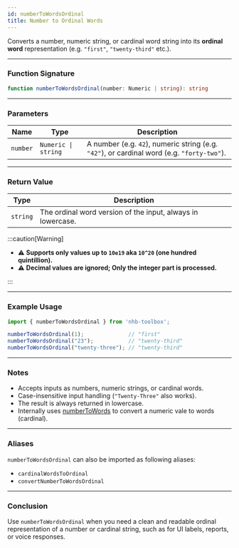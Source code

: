 ```yaml
---
id: numberToWordsOrdinal
title: Number to Ordinal Words
---
```


Converts a number, numeric string, or cardinal word string into its **ordinal word** representation (e.g. `"first"`, `"twenty-third"` etc.).

---

### Function Signature

```ts
function numberToWordsOrdinal(number: Numeric | string): string
```

---

### Parameters

| Name     | Type                | Description                                                                                |
| -------- | ------------------- | ------------------------------------------------------------------------------------------ |
| `number` | `Numeric \| string` | A number (e.g. `42`), numeric string (e.g. `"42"`), or cardinal word (e.g. `"forty-two"`). |

---

### Return Value

| Type     | Description                                                     |
| -------- | --------------------------------------------------------------- |
| `string` | The ordinal word version of the input, always in lowercase.     |

:::caution[Warning]

- ⚠️ **Supports only values up to `10e19` aka `10^20` (one hundred quintillion).**
- ⚠️ **Decimal values are **ignored**; Only the integer part is processed.**

:::

---

### Example Usage

```ts
import { numberToWordsOrdinal } from 'nhb-toolbox';

numberToWordsOrdinal(1);              // "first"
numberToWordsOrdinal("23");           // "twenty-third"
numberToWordsOrdinal("twenty-three"); // "twenty-third"
```

---

### Notes

- Accepts inputs as numbers, numeric strings, or cardinal words.
- Case-insensitive input handling (`"Twenty-Three"` also works).
- The result is always returned in lowercase.
- Internally uses [numberToWords](numberToWords) to convert a numeric vale to words (cardinal).

---

### Aliases

`numberToWordsOrdinal` can also be imported as following aliases:

- `cardinalWordsToOrdinal`
- `convertNumberToWordsOrdinal`

---

### Conclusion

Use `numberToWordsOrdinal` when you need a clean and readable ordinal representation of a number or cardinal string, such as for UI labels, reports, or voice responses.
